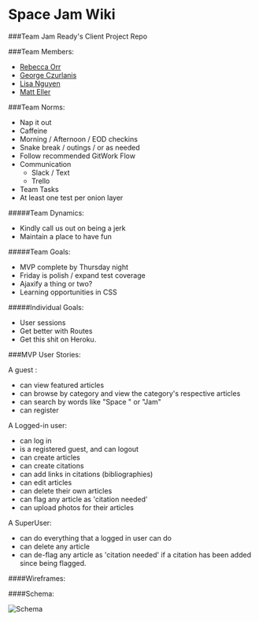 # Space Jam Wiki

###Team Jam Ready's Client Project Repo

###Team Members:

- [Rebecca Orr](https://github.com/rreorr)
- [George Czurlanis](https://github.com/georgecode)
- [Lisa Nguyen](https://github.com/lisaofalltrades)
- [Matt Eller](https://github.com/mattheweller)

###Team Norms:

- Nap it out
- Caffeine
- Morning / Afternoon / EOD checkins
- Snake break / outings / or as needed
- Follow recommended GitWork Flow
- Communication
    - Slack / Text
    - Trello
- Team Tasks
- At least one test per onion layer

#####Team Dynamics:

- Kindly call us out on being a jerk
- Maintain a place to have fun

#####Team Goals:

- MVP complete by Thursday night
- Friday is polish / expand test coverage
- Ajaxify a thing or two?
- Learning opportunities in CSS

#####Individual Goals:

- User sessions
- Get better with Routes
- Get this shit on Heroku.

###MVP User Stories:

A guest :
- can view featured articles
- can browse by category and view the category's respective articles
- can search by words like "Space " or "Jam"
- can register

A Logged-in user:
- can log in
- is a registered guest, and can logout
- can create articles
- can create citations
- can add links in citations (bibliographies)
- can edit articles
- can delete their own articles
- can flag any article as 'citation needed'
- can upload photos for their articles

A SuperUser:
- can do everything that a logged in user can do
- can delete any article
- can de-flag any article as 'citation needed' if a citation has been added since being flagged.

####Wireframes:

####Schema:

![Schema](https://drive.google.com/file/d/0B6fWHBQDERhOT2c5UDJhUmxBWDA/view?usp=sharing)
